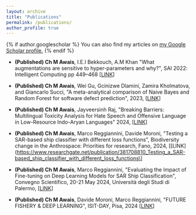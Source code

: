 ```yaml
---
layout: archive
title: "Publications"
permalink: /publications/
author_profile: true
---
```


{% if author.googlescholar %}
  You can also find my articles on <u><a href="{{author.googlescholar}}">my Google Scholar profile</a>.</u>
{% endif %}
- **(Published) Ch M Awais**, I.E.I Bekkouch, A.M Khan "What augmentations are sensitive to hyper-parameters and why?", SAI 2022: Intelligent Computing pp 449–468 \[[LINK](https://link.springer.com/chapter/10.1007/978-3-031-10461-9_31)\]

- **(Published) Ch M Awais**, Wei Gu, Gcinizwe Dlamini, Zamira Kholmatova, and Giancarlo Succi, "A meta-analytical comparison of Naive Bayes and Random Forest for software defect prediction", 2023, \[[LINK](https://link.springer.com/chapter/10.1007/978-3-031-35501-1_14)\]

- **(Published) Ch M Awais**, Jayveersinh Raj, "Breaking Barriers: Multilingual Toxicity Analysis for Hate Speech and Offensive Language in Low-Resource Indo-Aryan Languages" 2024, \[[LINK](https://www.researchgate.net/publication/379660432_Breaking_Barriers_Multilingual_Toxicity_Analysis_for_Hate_Speech_and_Offensive_Language_in_Low-Resource_Indo-Aryan_Languages)\]

- **(Published) Ch M Awais**, Marco Reggiannini, Davide Moroni, "Testing a SAR-based ship classifier with different loss functions", Biodiversity change in the Anthrospace: Priorities for research, Fano, 2024, \[[LINK](https://www.researchgate.net/publication/381708810_Testing_a_SAR-based_ship_classifier_with_different_loss_functions\]

- **(Published) Ch M Awais**, Marco Reggiannini, "Evaluating the Impact of Fine-tuning on Deep Learning Models for SAR Ship Classification", Convegno Scientifico, 20-21 May 2024, Università degli Studi di Palermo, \[[LINK](https://www.researchgate.net/publication/381708612_Evaluating_the_Impact_of_Fine-tuning_on_Deep_Learning_Models_for_SAR_Ship_Classification)\]

- **(Published) Ch M Awais**, Davide Moroni, Marco Reggiannini, "FUTURE FISHERY & DEEP LEARNING", ISIT-DAY, Pisa, 2024 \[[LINK](https://www.researchgate.net/publication/381709215_FUTURE_FISHERY_DEEP_LEARNING)\]
